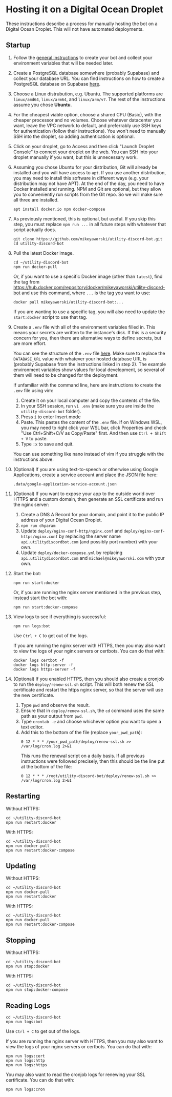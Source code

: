 # Hosting it on a Digital Ocean Droplet

These instructions describe a process for manually hosting the bot on a Digital Ocean Droplet. This will not have automated deployments.

## Startup

1. Follow the [general instructions](./General-Instructions.md) to create your bot and collect your environment variables that will be needed later.

1. Create a PostgreSQL database somewhere (probably Supabase) and collect your database URL. You can find instructions on how to create a PostgreSQL database on Supabase [here](./Supabase-Instructions.md).

1. Choose a Linux distrubution, e.g. Ubuntu. The supported platforms are `linux/amd64`, `linux/arm64`, and `linux/arm/v7`. The rest of the instructions assume you chose **Ubuntu**.

1. For the cheapest viable option, choose a shared CPU (Basic), with the cheaper processor and no volumes. Choose whatever datacenter you want, leave the VPC network to default, and preferrably use SSH keys for authentication (follow their instructions). You won't need to manually SSH into the droplet, so adding authentication is optional.

1. Click on your droplet, go to Access and then click "Launch Droplet Console" to connect your droplet on the web. You can SSH into your droplet manually if you want, but this is unnecessary work.

1. Assuming you chose Ubuntu for your distribution, Git will already be installed and you will have access to `apt`. If you use another distribution, you may need to install this software in different ways (e.g. your distribution may not have APT). At the end of the day, you need to have Docker installed and running. NPM and Git are optional, but they allow you to conveniently run scripts from the Git repo. So we will make sure all three are installed.
   ```
   apt install docker.io npm docker-compose
   ```

1. As previously mentioned, this is optional, but useful. If you skip this step, you must replace `npm run ...` in all future steps with whatever that script actually does.
    ```
    git clone https://github.com/mikeyaworski/utility-discord-bot.git
    cd utility-discord-bot
    ```

1. Pull the latest Docker image.
    ```
    cd ~/utility-discord-bot
    npm run docker-pull
    ```
    Or, if you want to use a specific Docker image (other than `latest`), find the tag from https://hub.docker.com/repository/docker/mikeyaworski/utility-discord-bot and use this command, where `...` is the tag you want to use:
    ```
    docker pull mikeyaworski/utility-discord-bot:...
    ```
    If you are wanting to use a specific tag, you will also need to update the `start:docker` script to use that tag.

1. Create a `.env` file with all of the environment variables filled in. This means your secrets are written to the instance's disk. If this is a security concern for you, then there are alternative ways to define secrets, but are more effort.

    You can see the structure of the `.env` file [here](../README.md#environment-variables). Make sure to replace the `DATABASE_URL` value with whatever your hosted database URL is (probably Supabase from the instructions linked in step 2). The example environment variables show values for local development, so several of them will need to be changed for the deployment.

    If unfamiliar with the command line, here are instructions to create the `.env` file using vim:

    1. Create it on your local computer and copy the contents of the file.
    1. In your SSH session, run `vi .env` (make sure you are inside the `utility-discord-bot` folder).
    1. Press `i` to enter Insert mode
    1. Paste. This pastes the content of the `.env` file. If on Windows WSL, you may need to right click your WSL bar, click Properties and check "Use Ctrl+Shift+C/V as Copy/Paste" first. And then use `Ctrl + Shift + V` to paste.
    1. Type `:x` to save and quit.

    You can use something like nano instead of vim if you struggle with the instructions above.

1. (Optional) If you are using text-to-speech or otherwise using Google Applications, create a service account and place the JSON file here:

    ```
    .data/google-application-service-account.json
    ```
1. (Optional) If you want to expose your app to the outside world over HTTPS and a custom domain, then generate an SSL certificate and run the nginx server:
   1. Create a DNS A Record for your domain, and point it to the public IP address of your Digital Ocean Droplet.
   1. `npm run dhparam`
   1. Update `deploy/nginx-conf-http/nginx.conf` and `deploy/nginx-conf-https/nginx.conf` by replacing the server name `api.utilitydiscordbot.com` (and possibly port number) with your own.
   1. Update `deploy/docker-compose.yml` by replacing `api.utilitydiscordbot.com` and `michael@mikeyaworski.com` with your own.
1. Start the bot:
    ```
    npm run start:docker
    ```
    Or, if you are running the nginx server mentioned in the previous step, instead start the bot with:
    ```
    npm run start:docker-compose
    ```

1. View logs to see if everything is successful:
   ```
   npm run logs:bot
   ```
   Use `Ctrl + C` to get out of the logs.

   If you are running the nginx server with HTTPS, then you may also want to view the logs of your nginx servers or certbots. You can do that with:
   ```
   docker logs certbot -f
   docker logs http-server -f
   docker logs https-server -f
   ```

1. (Optional) If you enabled HTTPS, then you should also create a cronjob to run the `deploy/renew-ssl.sh` script. This will both renew the SSL certificate and restart the https nginx server, so that the server will use the new certificate.
   1. Type `pwd` and observe the result.
   1. Ensure that in `deploy/renew-ssl.sh`, the `cd` command uses the same path as your output from `pwd`.
   1. Type `crontab -e` and choose whichever option you want to open a text editor.
   1. Add this to the bottom of the file (replace `your_pwd_path`):
      ```
      0 12 * * * /your_pwd_path/deploy/renew-ssl.sh >> /var/log/cron.log 2>&1
      ```
      This runs the renewal script on a daily basis. If all previous instructions were followed precisely, then this should be the line put at the bottom of the file:
      ```
      0 12 * * * /root/utility-discord-bot/deploy/renew-ssl.sh >> /var/log/cron.log 2>&1
      ```

## Restarting

Without HTTPS:

```
cd ~/utility-discord-bot
npm run restart:docker
```

With HTTPS:

```
cd ~/utility-discord-bot
npm run docker-pull
npm run restart:docker-compose
```

## Updating

Without HTTPS:

```
cd ~/utility-discord-bot
npm run docker-pull
npm run restart:docker
```

With HTTPS:

```
cd ~/utility-discord-bot
npm run docker-pull
npm run restart:docker-compose
```

## Stopping

Without HTTPS:

```
cd ~/utility-discord-bot
npm run stop:docker
```

With HTTPS:

```
cd ~/utility-discord-bot
npm run stop:docker-compose
```

## Reading Logs

```
cd ~/utility-discord-bot
npm run logs:bot
```
Use `Ctrl + C` to get out of the logs.

If you are running the nginx server with HTTPS, then you may also want to view the logs of your nginx servers or certbots. You can do that with:
```
npm run logs:cert
npm run logs:http
npm run logs:https
```

You may also want to read the cronjob logs for renewing your SSL certificate. You can do that with:
```
npm run logs:cron
```
